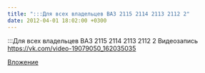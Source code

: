 ```yaml
---
title: ":::Для всех владельцев ВАЗ 2115 2114 2113 2112 2"
date: 2012-04-01 18:02:00 +0300
---
```


:::Для всех владельцев ВАЗ 2115 2114 2113 2112 2
Видеозапись
https://vk.com/video-19079050_162035035

[Вложение](https://vk.com/video-19079050_162035035)
